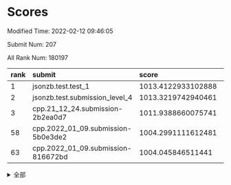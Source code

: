 # Scores

Modified Time: 2022-02-12 09:46:05

Submit Num: 207

All Rank Num: 180197

| rank |               submit               |       score        |       sigma        | pk_num |
| :--- | :--------------------------------- | :----------------- | :----------------- | :----- |
| 1    | jsonzb.test.test_1                 | 1013.4122933102888 | 0.8337865080864737 | 3481   |
| 2    | jsonzb.test.submission_level_4     | 1013.3219742940461 | 0.8020948155096049 | 3484   |
| 3    | cpp.21_12_24.submission-2b2ea0d7   | 1011.9388660075741 | 0.7707785783107887 | 3481   |
| 58   | cpp.2022_01_09.submission-5b0e3de2 | 1004.2991111612481 | 0.7219321910925207 | 3482   |
| 63   | cpp.2022_01_09.submission-816672bd | 1004.045846511441  | 0.722486760431573  | 3482   |


<details>
<summary>全部</summary>

| rank |                 submit                 |       score        |       sigma        | pk_num |
| :--- | :------------------------------------- | :----------------- | :----------------- | :----- |
| 1    | jsonzb.test.test_1                     | 1013.4122933102888 | 0.8337865080864737 | 3481   |
| 2    | jsonzb.test.submission_level_4         | 1013.3219742940461 | 0.8020948155096049 | 3484   |
| 3    | cpp.21_12_24.submission-2b2ea0d7       | 1011.9388660075741 | 0.7707785783107887 | 3481   |
| 4    | gobigger.level_3.submission_level_3_40 | 1011.6990434388835 | 0.7914058369478838 | 3485   |
| 5    | gobigger.level_3.submission_level_3_20 | 1011.2804327955396 | 0.8041328709282842 | 3478   |
| 6    | gobigger.level_3.submission_level_3_31 | 1011.2778769475262 | 0.7855343122667228 | 3484   |
| 7    | gobigger.level_3.submission_level_3_21 | 1011.2027156089512 | 0.7595226984316504 | 3483   |
| 8    | gobigger.level_3.submission_level_3_13 | 1011.168827062196  | 0.7676803007542998 | 3479   |
| 9    | gobigger.level_3.submission_level_3_46 | 1010.9928226725967 | 0.7598943132580248 | 3477   |
| 10   | gobigger.level_3.submission_level_3_45 | 1010.9766011919786 | 0.7555315174293202 | 3482   |
| 11   | gobigger.level_3.submission_level_3_16 | 1010.9282021738842 | 0.7863316200660446 | 3482   |
| 12   | gobigger.level_3.submission_level_3_26 | 1010.9142740498847 | 0.7424981639986589 | 3484   |
| 13   | gobigger.level_3.submission_level_3_28 | 1010.8218747458365 | 0.7593999406003142 | 3483   |
| 14   | gobigger.level_3.submission_level_3_11 | 1010.7360960222225 | 0.763112667615245  | 3484   |
| 15   | gobigger.level_3.submission_level_3_18 | 1010.5508437411511 | 0.7494856919247538 | 3484   |
| 16   | gobigger.level_3.submission_level_3_17 | 1010.5464838572263 | 0.7477496700220633 | 3481   |
| 17   | gobigger.level_3.submission_level_3_38 | 1010.5247782596496 | 0.7622761249673976 | 3481   |
| 18   | gobigger.level_3.submission_level_3_7  | 1010.5147884479679 | 0.7717935002352535 | 3486   |
| 19   | gobigger.level_3.submission_level_3_44 | 1010.4891170781002 | 0.7665950768789992 | 3480   |
| 20   | gobigger.level_3.submission_level_3_48 | 1010.4629294557774 | 0.7690496263693744 | 3481   |
| 21   | gobigger.level_3.submission_level_3_14 | 1010.3362811272742 | 0.737590806320129  | 3484   |
| 22   | gobigger.level_3.submission_level_3_9  | 1010.3315785240266 | 0.7638469222945865 | 3483   |
| 23   | gobigger.level_3.submission_level_3_24 | 1010.3113587916299 | 0.7360945138799181 | 3478   |
| 24   | gobigger.level_3.submission_level_3_1  | 1010.2567016462285 | 0.7691032270398864 | 3484   |
| 25   | gobigger.level_3.submission_level_3_41 | 1010.017759368645  | 0.7393021074386081 | 3485   |
| 26   | gobigger.level_3.submission_level_3_6  | 1009.9643812641258 | 0.7256700456706426 | 3483   |
| 27   | gobigger.level_3.submission_level_3_15 | 1009.9117051040491 | 0.7340549390116613 | 3486   |
| 28   | gobigger.level_3.submission_level_3_5  | 1009.9045767522731 | 0.7732586477505777 | 3482   |
| 29   | gobigger.level_3.submission_level_3_29 | 1009.8754176961197 | 0.7548355341660282 | 3483   |
| 30   | gobigger.level_3.submission_level_3_35 | 1009.8323965592542 | 0.766311673605982  | 3484   |
| 31   | gobigger.level_3.submission_level_3_39 | 1009.6717958674024 | 0.7450530997251885 | 3482   |
| 32   | gobigger.level_3.submission_level_3_3  | 1009.6668108982585 | 0.7426638563286533 | 3484   |
| 33   | gobigger.level_3.submission_level_3_27 | 1009.6489793704903 | 0.7610533962123186 | 3482   |
| 34   | gobigger.level_3.submission_level_3_23 | 1009.6126339326905 | 0.7468423746459684 | 3483   |
| 35   | gobigger.level_3.submission_level_3_42 | 1009.5850522457863 | 0.7688770289557727 | 3482   |
| 36   | gobigger.level_3.submission_level_3_2  | 1009.4201594059656 | 0.7590055422518275 | 3484   |
| 37   | gobigger.level_3.submission_level_3_49 | 1009.3229551503398 | 0.7443841108326039 | 3480   |
| 38   | gobigger.level_3.submission_level_3_43 | 1009.3037186802093 | 0.7378592678816314 | 3483   |
| 39   | gobigger.level_3.submission_level_3_32 | 1009.2949881748766 | 0.76278874352      | 3487   |
| 40   | gobigger.level_3.submission_level_3_30 | 1009.2789432236261 | 0.7682030950270903 | 3481   |
| 41   | gobigger.level_3.submission_level_3_19 | 1009.2351460288312 | 0.7530587272388661 | 3484   |
| 42   | gobigger.level_3.submission_level_3_10 | 1009.1958621114152 | 0.7383341174207462 | 3487   |
| 43   | gobigger.level_3.submission_level_3_36 | 1009.1935904300832 | 0.7408354994138003 | 3484   |
| 44   | gobigger.level_3.submission_level_3_25 | 1009.1884990905098 | 0.7458286344724042 | 3483   |
| 45   | gobigger.level_3.submission_level_3_22 | 1009.1077961960438 | 0.7647076830311589 | 3484   |
| 46   | gobigger.level_3.submission_level_3_8  | 1009.0856868485366 | 0.7341074955326835 | 3483   |
| 47   | gobigger.level_3.submission_level_3_37 | 1009.0762916266766 | 0.7420277655641593 | 3483   |
| 48   | gobigger.level_3.submission_level_3_4  | 1008.9694601579265 | 0.7375250948257717 | 3482   |
| 49   | gobigger.level_3.submission_level_3_12 | 1008.7673553156343 | 0.7601118583071825 | 3482   |
| 50   | gobigger.level_3.submission_level_3_0  | 1008.5863918886475 | 0.7457677782001718 | 3487   |
| 51   | gobigger.level_3.submission_level_3_34 | 1008.5041785069042 | 0.7368045966433707 | 3478   |
| 52   | gobigger.level_3.submission_level_3_47 | 1008.0845054148754 | 0.7296545538317619 | 3480   |
| 53   | gobigger.level_3.submission_level_3_33 | 1007.7546155811935 | 0.7353879497337817 | 3478   |
| 54   | gobigger.level_1.submission_level_1_34 | 1005.0234845337375 | 0.7341227370424269 | 3476   |
| 55   | gobigger.level_1.submission_level_1_30 | 1004.6851687680432 | 0.7156405996398564 | 3481   |
| 56   | gobigger.level_1.submission_level_1_19 | 1004.4530807786192 | 0.7149035559361718 | 3480   |
| 57   | gobigger.level_1.submission_level_1_35 | 1004.4058363998527 | 0.7261638279596234 | 3482   |
| 58   | cpp.2022_01_09.submission-5b0e3de2     | 1004.2991111612481 | 0.7219321910925207 | 3482   |
| 59   | gobigger.level_1.submission_level_1_33 | 1004.2342444096945 | 0.7123422407101474 | 3478   |
| 60   | gobigger.level_1.submission_level_1_9  | 1004.1220064608855 | 0.7110937668054823 | 3481   |
| 61   | gobigger.level_1.submission_level_1_5  | 1004.1061895009482 | 0.7239435017830811 | 3481   |
| 62   | gobigger.level_1.submission_level_1_18 | 1004.090101244528  | 0.706901667831798  | 3489   |
| 63   | cpp.2022_01_09.submission-816672bd     | 1004.045846511441  | 0.722486760431573  | 3482   |
| 64   | gobigger.level_1.submission_level_1_28 | 1003.9880780352466 | 0.7216059037744526 | 3481   |
| 65   | gobigger.level_1.submission_level_1_22 | 1003.9835913646078 | 0.7100580889117075 | 3477   |
| 66   | gobigger.level_1.submission_level_1_29 | 1003.9814725829755 | 0.7278761214651219 | 3480   |
| 67   | gobigger.level_1.submission_level_1_39 | 1003.9671435538247 | 0.7236958316669313 | 3480   |
| 68   | gobigger.level_1.submission_level_1_23 | 1003.9620327422315 | 0.7095841942126557 | 3478   |
| 69   | gobigger.level_1.submission_level_1_37 | 1003.9554706274862 | 0.7221469099189064 | 3479   |
| 70   | gobigger.level_1.submission_level_1_6  | 1003.903237741974  | 0.7145518865957088 | 3481   |
| 71   | gobigger.level_1.submission_level_1_45 | 1003.8934715703721 | 0.7202704215850609 | 3479   |
| 72   | gobigger.level_1.submission_level_1_27 | 1003.7682710141687 | 0.7196375218550242 | 3485   |
| 73   | gobigger.level_1.submission_level_1_3  | 1003.5755812833487 | 0.7184111517195465 | 3480   |
| 74   | gobigger.level_1.submission_level_1_8  | 1003.5658795725614 | 0.7086457181074385 | 3477   |
| 75   | gobigger.level_1.submission_level_1_20 | 1003.5416177801386 | 0.7265422763909026 | 3485   |
| 76   | gobigger.level_1.submission_level_1_36 | 1003.5403654338207 | 0.7069631462722451 | 3480   |
| 77   | gobigger.level_1.submission_level_1_16 | 1003.45686154942   | 0.7277287192038391 | 3479   |
| 78   | gobigger.level_1.submission_level_1_24 | 1003.3763992726682 | 0.712779881663565  | 3485   |
| 79   | gobigger.level_1.submission_level_1_4  | 1003.3596793444254 | 0.7217829675108968 | 3479   |
| 80   | gobigger.level_1.submission_level_1_43 | 1003.2911277460922 | 0.7185503181997331 | 3477   |
| 81   | gobigger.level_1.submission_level_1_44 | 1003.2723862982326 | 0.7249384683143991 | 3485   |
| 82   | gobigger.level_1.submission_level_1_13 | 1003.2380962043513 | 0.719221781706731  | 3482   |
| 83   | gobigger.level_1.submission_level_1_1  | 1003.2286658643961 | 0.7295597045433817 | 3483   |
| 84   | gobigger.level_1.submission_level_1_49 | 1003.2257456322113 | 0.7179135558274525 | 3483   |
| 85   | gobigger.level_1.submission_level_1_15 | 1003.1517027529818 | 0.7272358132282722 | 3478   |
| 86   | gobigger.level_1.submission_level_1_48 | 1003.121294729074  | 0.7201517861945778 | 3482   |
| 87   | gobigger.level_1.submission_level_1_25 | 1003.1074866352697 | 0.7157525594896716 | 3485   |
| 88   | gobigger.level_1.submission_level_1_10 | 1003.0444529139052 | 0.7229669654716198 | 3480   |
| 89   | gobigger.level_1.submission_level_1_32 | 1003.0286269874588 | 0.7217768351389713 | 3486   |
| 90   | gobigger.level_1.submission_level_1_47 | 1003.0142380099807 | 0.7259776269595833 | 3482   |
| 91   | gobigger.level_1.submission_level_1_21 | 1002.9543259891697 | 0.7069191566760193 | 3484   |
| 92   | gobigger.level_1.submission_level_1_11 | 1002.8751069282177 | 0.7135669366131047 | 3489   |
| 93   | gobigger.level_1.submission_level_1_26 | 1002.8430026081384 | 0.7071148554967938 | 3474   |
| 94   | gobigger.level_1.submission_level_1_38 | 1002.7371183432111 | 0.7175023526346915 | 3481   |
| 95   | gobigger.level_1.submission_level_1_41 | 1002.7362428981471 | 0.72291765653341   | 3485   |
| 96   | gobigger.level_1.submission_level_1_46 | 1002.4714736129927 | 0.7204938074905582 | 3486   |
| 97   | gobigger.level_1.submission_level_1_31 | 1002.4472936905634 | 0.7080309741866366 | 3477   |
| 98   | gobigger.level_1.submission_level_1_2  | 1002.3117122772366 | 0.7213273392128395 | 3484   |
| 99   | gobigger.level_1.submission_level_1_40 | 1002.1835828598153 | 0.7156979901944442 | 3480   |
| 100  | gobigger.level_1.submission_level_1_17 | 1002.1231389758271 | 0.7113890397042084 | 3488   |
| 101  | gobigger.level_1.submission_level_1_12 | 1002.0449106245322 | 0.7254773980582825 | 3482   |
| 102  | gobigger.level_1.submission_level_1_7  | 1001.960929370963  | 0.7034068992225135 | 3479   |
| 103  | gobigger.level_1.submission_level_1_42 | 1001.7501691554278 | 0.7067281461344254 | 3477   |
| 104  | gobigger.level_1.submission_level_1_14 | 1001.6907285766871 | 0.7106433165843961 | 3482   |
| 105  | gobigger.level_1.submission_level_1_0  | 1001.6835663950758 | 0.7154584109422091 | 3479   |
| 106  | gobigger.random.submission_random_15   | 997.5549803496735  | 0.7232149303406988 | 3479   |
| 107  | gobigger.random.submission_random_7    | 997.2616491007595  | 0.7031198696797419 | 3482   |
| 108  | gobigger.random.submission_random_19   | 997.1868205320852  | 0.7216044971210605 | 3478   |
| 109  | gobigger.random.submission_random_16   | 997.1233932016577  | 0.707733048481215  | 3478   |
| 110  | gobigger.random.submission_random_2    | 996.9899106504201  | 0.717624798118867  | 3487   |
| 111  | gobigger.random.submission_random_48   | 996.9667216598322  | 0.7184942515164496 | 3483   |
| 112  | gobigger.random.submission_random_13   | 996.9388102932604  | 0.7173245310033912 | 3485   |
| 113  | gobigger.random.submission_random_24   | 996.9109905160886  | 0.7125620597749802 | 3479   |
| 114  | gobigger.random.submission_random_36   | 996.8530693866999  | 0.7025200030229718 | 3485   |
| 115  | gobigger.random.submission_random_21   | 996.8091919237557  | 0.7120653404619338 | 3485   |
| 116  | gobigger.random.submission_random_3    | 996.6356637579707  | 0.7032320593666163 | 3485   |
| 117  | gobigger.random.submission_random_29   | 996.5356306491224  | 0.7103255322945176 | 3480   |
| 118  | gobigger.random.submission_random_6    | 996.5012236183213  | 0.7041042532866937 | 3478   |
| 119  | gobigger.random.submission_random_18   | 996.4409696392353  | 0.7103052122475858 | 3483   |
| 120  | gobigger.random.submission_random_0    | 996.4200804014768  | 0.6972138439645067 | 3481   |
| 121  | gobigger.random.submission_random_33   | 996.3760219847593  | 0.7032005071634068 | 3488   |
| 122  | gobigger.random.submission_random_40   | 996.3254066885219  | 0.7057967217311895 | 3483   |
| 123  | gobigger.random.submission_random_37   | 996.3042352616163  | 0.6937384737575267 | 3483   |
| 124  | gobigger.random.submission_random_5    | 996.2372944576031  | 0.7211057734299806 | 3479   |
| 125  | gobigger.random.submission_random_30   | 996.2306406924585  | 0.7095593064808735 | 3485   |
| 126  | gobigger.random.submission_random_39   | 996.1818211888339  | 0.7014522405525989 | 3488   |
| 127  | gobigger.random.submission_random_11   | 996.148918864194   | 0.7122789973798829 | 3480   |
| 128  | gobigger.random.submission_random_35   | 996.0871873642315  | 0.7174635575348446 | 3484   |
| 129  | gobigger.random.submission_random_23   | 996.049764263922   | 0.7056893527157331 | 3478   |
| 130  | gobigger.random.submission_random_44   | 996.0197916087252  | 0.7341715692008095 | 3480   |
| 131  | gobigger.random.submission_random_28   | 995.9679927526262  | 0.7207329319261021 | 3485   |
| 132  | gobigger.random.submission_random_17   | 995.924820377508   | 0.7014549175164849 | 3481   |
| 133  | gobigger.random.submission_random_8    | 995.9004646839489  | 0.7126978817480228 | 3481   |
| 134  | gobigger.random.submission_random_14   | 995.8044226791462  | 0.7229977953987009 | 3481   |
| 135  | gobigger.random.submission_random_1    | 995.705469450984   | 0.7207501803138715 | 3485   |
| 136  | gobigger.random.submission_random_27   | 995.6975393590993  | 0.7159793614897758 | 3482   |
| 137  | gobigger.random.submission_random_32   | 995.6840276860017  | 0.7118803231803336 | 3482   |
| 138  | gobigger.random.submission_random_41   | 995.6583813038254  | 0.7225052626909356 | 3483   |
| 139  | gobigger.random.submission_random_22   | 995.5815125361314  | 0.7072460293479618 | 3487   |
| 140  | gobigger.random.submission_random_4    | 995.5762328655287  | 0.709811018990106  | 3482   |
| 141  | gobigger.random.submission_random_9    | 995.5655496986255  | 0.7197054445348389 | 3479   |
| 142  | gobigger.random.submission_random_43   | 995.4712625277492  | 0.720432692646627  | 3483   |
| 143  | gobigger.random.submission_random_38   | 995.4413803239393  | 0.7111221699374426 | 3479   |
| 144  | gobigger.random.submission_random_46   | 995.3920318520535  | 0.7141183078605937 | 3488   |
| 145  | gobigger.random.submission_random_42   | 995.3825348288583  | 0.7114415042181941 | 3483   |
| 146  | gobigger.random.submission_random_25   | 995.3702127241808  | 0.7147909426215879 | 3480   |
| 147  | gobigger.random.submission_random_26   | 995.355740786818   | 0.7093986589437337 | 3483   |
| 148  | gobigger.random.submission_random_34   | 995.3407042397561  | 0.7158741912527965 | 3488   |
| 149  | gobigger.random.submission_random_45   | 995.2718349403135  | 0.7343594063655947 | 3482   |
| 150  | gobigger.random.submission_random_47   | 995.1692009856336  | 0.7187227163155625 | 3484   |
| 151  | gobigger.random.submission_random_49   | 995.0366070105498  | 0.7006227220662251 | 3486   |
| 152  | gobigger.random.submission_random_10   | 995.0208513194323  | 0.7048334338167314 | 3479   |
| 153  | gobigger.random.submission_random_20   | 994.9348980153958  | 0.7037508358114273 | 3479   |
| 154  | gobigger.random.submission_random_12   | 994.6252592274038  | 0.7310937985325373 | 3481   |
| 155  | gobigger.random.submission_random_31   | 994.4098032307874  | 0.7141468050223472 | 3479   |
| 156  | gobigger.level_2.submission_level_2_37 | 993.4286164534292  | 0.7420957580211279 | 3483   |
| 157  | gobigger.level_2.submission_level_2_5  | 993.3505483635073  | 0.7430376838175281 | 3479   |
| 158  | gobigger.level_2.submission_level_2_14 | 993.2761268131088  | 0.7215352237694573 | 3483   |
| 159  | gobigger.level_2.submission_level_2_10 | 993.2414828368245  | 0.7433440236540444 | 3482   |
| 160  | gobigger.level_2.submission_level_2_25 | 993.2194012827182  | 0.745084471024575  | 3482   |
| 161  | gobigger.level_2.submission_level_2_45 | 993.2084864541413  | 0.7366986477983607 | 3482   |
| 162  | gobigger.level_2.submission_level_2_1  | 993.1738287083951  | 0.7333323611779717 | 3487   |
| 163  | gobigger.level_2.submission_level_2_18 | 993.1702323116183  | 0.7421128816897319 | 3478   |
| 164  | gobigger.level_2.submission_level_2_35 | 993.0009161821046  | 0.7580068540326286 | 3482   |
| 165  | gobigger.level_2.submission_level_2_39 | 992.9897092849552  | 0.7552118109784354 | 3484   |
| 166  | gobigger.level_2.submission_level_2_9  | 992.8298371988478  | 0.7383545548715691 | 3476   |
| 167  | gobigger.level_2.submission_level_2_16 | 992.8270034104827  | 0.7353966910907455 | 3483   |
| 168  | gobigger.level_2.submission_level_2_38 | 992.7993222540958  | 0.7422537077779584 | 3479   |
| 169  | gobigger.level_2.submission_level_2_27 | 992.7211222938904  | 0.7427792840810332 | 3479   |
| 170  | gobigger.level_2.submission_level_2_4  | 992.7105713959298  | 0.7303203285714066 | 3486   |
| 171  | gobigger.level_2.submission_level_2_6  | 992.6087914165353  | 0.741006870351812  | 3482   |
| 172  | gobigger.level_2.submission_level_2_17 | 992.4471332147931  | 0.7383481015035628 | 3480   |
| 173  | gobigger.level_2.submission_level_2_42 | 992.4061392859685  | 0.7384776303893124 | 3485   |
| 174  | gobigger.level_2.submission_level_2_48 | 992.2589609107815  | 0.7359758492380251 | 3482   |
| 175  | gobigger.level_2.submission_level_2_43 | 992.2523367161776  | 0.7441557785660485 | 3479   |
| 176  | gobigger.level_2.submission_level_2_28 | 992.2418237643337  | 0.7410087125235502 | 3484   |
| 177  | gobigger.level_2.submission_level_2_44 | 992.2273128568435  | 0.740365405121827  | 3482   |
| 178  | gobigger.level_2.submission_level_2_32 | 992.2069882804409  | 0.7468585270093915 | 3482   |
| 179  | gobigger.level_2.submission_level_2_20 | 992.1772686045649  | 0.7451142088105902 | 3486   |
| 180  | gobigger.level_2.submission_level_2_23 | 992.0625002457116  | 0.7489479133649801 | 3480   |
| 181  | gobigger.level_2.submission_level_2_22 | 992.030079401357   | 0.7366699376659697 | 3483   |
| 182  | gobigger.level_2.submission_level_2_24 | 992.0241485948557  | 0.7382604306010957 | 3481   |
| 183  | gobigger.level_2.submission_level_2_12 | 991.9985378326978  | 0.769796526158573  | 3485   |
| 184  | gobigger.level_2.submission_level_2_2  | 991.9465820165877  | 0.7350371139018927 | 3483   |
| 185  | gobigger.level_2.submission_level_2_47 | 991.7315383962901  | 0.7390548243929945 | 3483   |
| 186  | gobigger.level_2.submission_level_2_49 | 991.6148517414745  | 0.7667612969056304 | 3487   |
| 187  | gobigger.level_2.submission_level_2_15 | 991.5948447330633  | 0.7660540189077533 | 3479   |
| 188  | gobigger.level_2.submission_level_2_30 | 991.5948246638917  | 0.7483184857315097 | 3478   |
| 189  | gobigger.level_2.submission_level_2_41 | 991.5764775330815  | 0.7608962816379025 | 3487   |
| 190  | gobigger.level_2.submission_level_2_13 | 991.5565212702954  | 0.7410940930202851 | 3481   |
| 191  | gobigger.level_2.submission_level_2_0  | 991.5178678276736  | 0.755828487891892  | 3487   |
| 192  | gobigger.level_2.submission_level_2_3  | 991.358976173435   | 0.7548334660880109 | 3481   |
| 193  | gobigger.level_2.submission_level_2_40 | 991.2970745886357  | 0.7550276863009571 | 3484   |
| 194  | gobigger.level_2.submission_level_2_26 | 991.2692926409663  | 0.7670063772285761 | 3477   |
| 195  | gobigger.level_2.submission_level_2_21 | 991.2078888159664  | 0.7522383363698983 | 3488   |
| 196  | gobigger.level_2.submission_level_2_19 | 991.2004249029374  | 0.7495773126425018 | 3485   |
| 197  | gobigger.level_2.submission_level_2_46 | 991.0768249450346  | 0.761988338679114  | 3483   |
| 198  | gobigger.level_2.submission_level_2_33 | 991.0679119298222  | 0.749728366383201  | 3480   |
| 199  | gobigger.level_2.submission_level_2_36 | 990.9789020833622  | 0.7488342160139362 | 3484   |
| 200  | gobigger.level_2.submission_level_2_34 | 990.9438532937882  | 0.7496426733404902 | 3478   |
| 201  | gobigger.level_2.submission_level_2_31 | 990.7475417341212  | 0.7357978985605159 | 3486   |
| 202  | gobigger.level_2.submission_level_2_8  | 990.6484650012528  | 0.7739935025002554 | 3481   |
| 203  | gobigger.level_2.submission_level_2_29 | 990.4139200758929  | 0.758681553889757  | 3485   |
| 204  | gobigger.level_2.submission_level_2_7  | 990.0401093143805  | 0.7713603302473019 | 3477   |
| 205  | gobigger.level_2.submission_level_2_11 | 989.4012633370136  | 0.7671357344509351 | 3479   |
| 206  | gobigger.none.submission_none_1        | 979.5682337165931  | 1.2243800261015898 | 3480   |
| 207  | gobigger.none.submission_none_0        | 976.028474028467   | 1.3884930134801738 | 3482   |

</details>